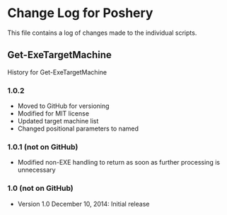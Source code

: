 # Change Log for Poshery

This file contains a log of changes made to the individual scripts.

## Get-ExeTargetMachine

History for Get-ExeTargetMachine

### 1.0.2

* Moved to GitHub for versioning
* Modified for MIT license
* Updated target machine list
* Changed positional parameters to named

### 1.0.1 (not on GitHub)

* Modified non-EXE handling to return as soon as further processing is unnecessary

### 1.0 (not on GitHub)

* Version 1.0 December 10, 2014: Initial release
